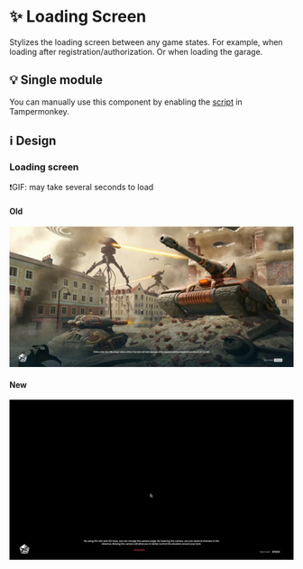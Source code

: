 # :sparkles: Loading Screen

Stylizes the loading screen between any game states. For example, when loading after registration/authorization. Or when loading the garage.

## :bulb: Single module

You can manually use this component by enabling the [script](https://github.com/OrakomoRi/Severitium/blob/main/src/General/LoadingScreen/LoadingScreen.user.js?raw=true) in Tampermonkey.

## :information_source: Design

### Loading screen

❗GIF: may take several seconds to load

#### Old

![](/images/general/old/loadingscreen.gif)

#### New

![](/images/general/new/loadingscreen.gif)